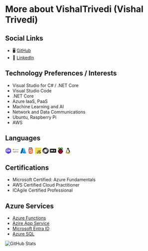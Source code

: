<!--
**VishalTrivedi/VishalTrivedi** is a ✨ _special_ ✨ repository because its `README.md` (this file) appears on your GitHub profile.

Here are some ideas to get you started:

- 🔭 I’m currently working on ...
- 🌱 I’m currently learning ...
- 👯 I’m looking to collaborate on ...
- 🤔 I’m looking for help with ...
- 💬 Ask me about ...
- 📫 How to reach me: ...
- 😄 Pronouns: ...
- ⚡ Fun fact: ...
-->

# More about VishalTrivedi (Vishal Trivedi)

## Social Links

- 🖥 [GitHub](https://github.com/VishalTrivedi)
- 👔 [LinkedIn](https://linkedin.com/in/vishaltrivedi)

## Technology Preferences / Interests

- Visual Studio for C# / .NET Core
- Visual Studio Code
- .NET Core
- Azure IaaS, PaaS
- Machine Learning and AI
- Network and Data Communications
- Ubuntu, Raspberry Pi
- AWS

## Languages

<code><img height="20" src="https://github.com/github/explore/blob/main/topics/csharp/csharp.png?raw=true"></code>
<code><img height="20" src="https://raw.githubusercontent.com/github/explore/80688e429a7d4ef2fca1e82350fe8e3517d3494d/topics/aspnet/aspnet.png"></code>
<code><img height="20" src="https://raw.githubusercontent.com/github/explore/80688e429a7d4ef2fca1e82350fe8e3517d3494d/topics/azure/azure.png"></code>
<code><img height="20" src="https://raw.githubusercontent.com/github/explore/80688e429a7d4ef2fca1e82350fe8e3517d3494d/topics/html/html.png"></code>
<code><img height="20" src="https://raw.githubusercontent.com/github/explore/80688e429a7d4ef2fca1e82350fe8e3517d3494d/topics/javascript/javascript.png"></code>
<code><img height="20" src="https://raw.githubusercontent.com/github/explore/80688e429a7d4ef2fca1e82350fe8e3517d3494d/topics/json/json.png"></code>
<code><img height="20" src="https://raw.githubusercontent.com/github/explore/80688e429a7d4ef2fca1e82350fe8e3517d3494d/topics/markdown/markdown.png"></code>
<code><img height="20" src="https://raw.githubusercontent.com/github/explore/80688e429a7d4ef2fca1e82350fe8e3517d3494d/topics/raspberry-pi/raspberry-pi.png"></code>
<code><img height="20" src="https://github.com/github/explore/blob/main/topics/linux/linux.png?raw=true"></code>

## Certifications

- Microsoft Certified: Azure Fundamentals 
- AWS Certified Cloud Practitioner 
- ICAgile Certified Professional 

## Azure Services

- [Azure Functions](https://azure.microsoft.com/en-us/services/functions/)
- [Azire App Service](https://azure.microsoft.com/en-us/products/app-service/)
- [Microsoft Entra ID](https://www.microsoft.com/en-us/security/business/identity-access/microsoft-entra-id/)
- [Azure SQL](https://azure.microsoft.com/en-us/services/azure-sql/)

![GitHub Stats](https://github-readme-stats.vercel.app/api?username=VishalTrivedi&count_private=true&show_icons=true&include_all_commits=true)
